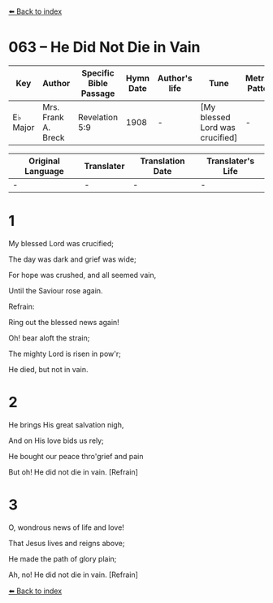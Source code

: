 [⬅️ Back to index](../README.md)

# 063 – He Did Not Die in Vain

Key | Author   | Specific Bible Passage     |Hymn Date |Author's life |Tune |Metrical Pattern   |Composer/Source
-- | --------- | ---------------------------|----------|--------------|-----|-------------------|-------------  
E♭ Major |Mrs. Frank A. Breck |Revelation 5:9 |1908 |- |[My blessed Lord was crucified] |- |Grant Colfax Tullar

Original Language | Translater | Translation Date   | Translater's Life  
----------------- | --------- | --------------------|-------------     
\- |- |- |-




# 1

My blessed Lord was crucified;

The day was dark and grief was wide;

For hope was crushed, and all seemed vain,

Until the Saviour rose again.



Refrain:

Ring out the blessed news again!

Oh!  bear aloft the strain;

The mighty Lord is risen in pow'r;

He died, but not in vain.



# 2

He brings His great salvation nigh,

And on His love bids us rely;

He bought our peace thro'grief and pain

But oh!  He did not die in vain.  [Refrain]



# 3

O, wondrous news of life and love!

That Jesus lives and reigns above;

He made the path of glory plain;

Ah, no!  He did not die in vain.  [Refrain]





[⬅️ Back to index](../README.md)
